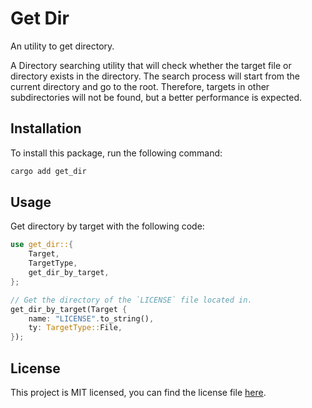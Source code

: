 # Get Dir

An utility to get directory.

A Directory searching utility that will check whether 
the target file or directory exists in the directory. 
The search process will start from 
the current directory and go to the root. 
Therefore, targets in other subdirectories will not be found, 
but a better performance is expected.

## Installation

To install this package, run the following command:

```bash
cargo add get_dir
```

## Usage

Get directory by target with the following code:

```rust
use get_dir::{
    Target,
    TargetType,
    get_dir_by_target,
};

// Get the directory of the `LICENSE` file located in.
get_dir_by_target(Target { 
    name: "LICENSE".to_string(), 
    ty: TargetType::File,
});
```

## License

This project is MIT licensed, 
you can find the license file [here](./LICENSE).
